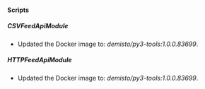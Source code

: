 
#### Scripts
##### CSVFeedApiModule
- Updated the Docker image to: *demisto/py3-tools:1.0.0.83699*.
##### HTTPFeedApiModule
- Updated the Docker image to: *demisto/py3-tools:1.0.0.83699*.